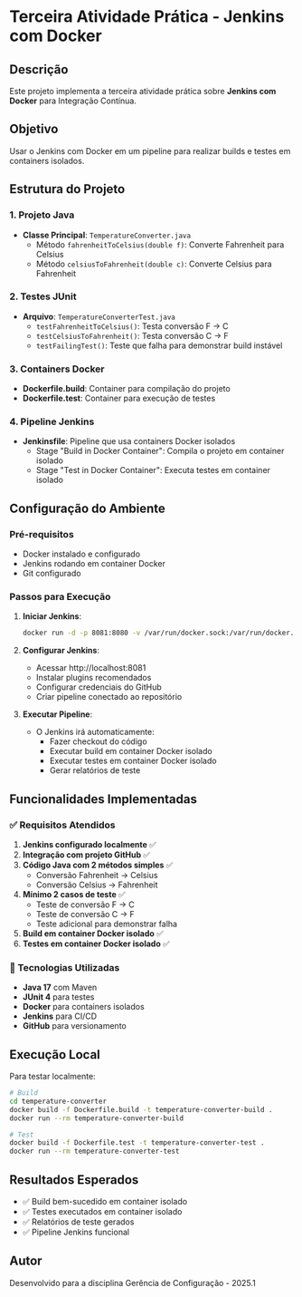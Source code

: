 # Terceira Atividade Prática - Jenkins com Docker

## Descrição
Este projeto implementa a terceira atividade prática sobre **Jenkins com Docker** para Integração Contínua.

## Objetivo
Usar o Jenkins com Docker em um pipeline para realizar builds e testes em containers isolados.

## Estrutura do Projeto

### 1. Projeto Java
- **Classe Principal**: `TemperatureConverter.java`
  - Método `fahrenheitToCelsius(double f)`: Converte Fahrenheit para Celsius
  - Método `celsiusToFahrenheit(double c)`: Converte Celsius para Fahrenheit

### 2. Testes JUnit
- **Arquivo**: `TemperatureConverterTest.java`
  - `testFahrenheitToCelsius()`: Testa conversão F → C
  - `testCelsiusToFahrenheit()`: Testa conversão C → F
  - `testFailingTest()`: Teste que falha para demonstrar build instável

### 3. Containers Docker
- **Dockerfile.build**: Container para compilação do projeto
- **Dockerfile.test**: Container para execução de testes

### 4. Pipeline Jenkins
- **Jenkinsfile**: Pipeline que usa containers Docker isolados
  - Stage "Build in Docker Container": Compila o projeto em container isolado
  - Stage "Test in Docker Container": Executa testes em container isolado

## Configuração do Ambiente

### Pré-requisitos
- Docker instalado e configurado
- Jenkins rodando em container Docker
- Git configurado

### Passos para Execução

1. **Iniciar Jenkins**:
   ```bash
   docker run -d -p 8081:8080 -v /var/run/docker.sock:/var/run/docker.sock jenkins/jenkins:lts
   ```

2. **Configurar Jenkins**:
   - Acessar http://localhost:8081
   - Instalar plugins recomendados
   - Configurar credenciais do GitHub
   - Criar pipeline conectado ao repositório

3. **Executar Pipeline**:
   - O Jenkins irá automaticamente:
     - Fazer checkout do código
     - Executar build em container Docker isolado
     - Executar testes em container Docker isolado
     - Gerar relatórios de teste

## Funcionalidades Implementadas

### ✅ Requisitos Atendidos

1. **Jenkins configurado localmente** ✅
2. **Integração com projeto GitHub** ✅
3. **Código Java com 2 métodos simples** ✅
   - Conversão Fahrenheit → Celsius
   - Conversão Celsius → Fahrenheit
4. **Mínimo 2 casos de teste** ✅
   - Teste de conversão F → C
   - Teste de conversão C → F
   - Teste adicional para demonstrar falha
5. **Build em container Docker isolado** ✅
6. **Testes em container Docker isolado** ✅

### 🔧 Tecnologias Utilizadas

- **Java 17** com Maven
- **JUnit 4** para testes
- **Docker** para containers isolados
- **Jenkins** para CI/CD
- **GitHub** para versionamento

## Execução Local

Para testar localmente:

```bash
# Build
cd temperature-converter
docker build -f Dockerfile.build -t temperature-converter-build .
docker run --rm temperature-converter-build

# Test
docker build -f Dockerfile.test -t temperature-converter-test .
docker run --rm temperature-converter-test
```

## Resultados Esperados

- ✅ Build bem-sucedido em container isolado
- ✅ Testes executados em container isolado
- ✅ Relatórios de teste gerados
- ✅ Pipeline Jenkins funcional

## Autor
Desenvolvido para a disciplina Gerência de Configuração - 2025.1
